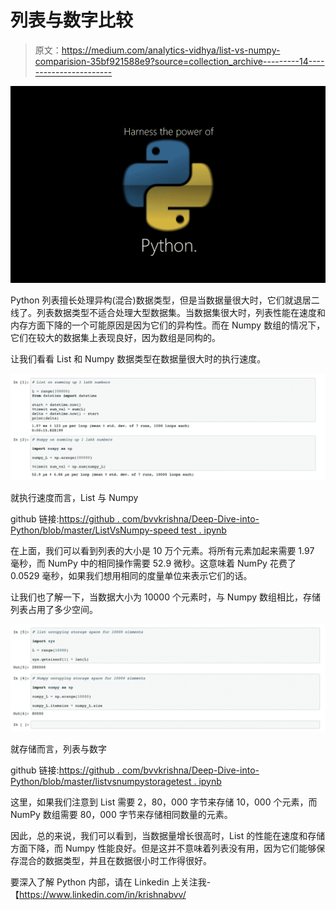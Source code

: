 # 列表与数字比较

> 原文：<https://medium.com/analytics-vidhya/list-vs-numpy-comparision-35bf921588e9?source=collection_archive---------14----------------------->

![](img/dc2a9339c77f1a56b62d9c0fbee20148.png)

Python 列表擅长处理异构(混合)数据类型，但是当数据量很大时，它们就退居二线了。列表数据类型不适合处理大型数据集。当数据集很大时，列表性能在速度和内存方面下降的一个可能原因是因为它们的异构性。而在 Numpy 数组的情况下，它们在较大的数据集上表现良好，因为数组是同构的。

让我们看看 List 和 Numpy 数据类型在数据量很大时的执行速度。

![](img/1236bc25d79bb066c4a46f912884f63b.png)

就执行速度而言，List 与 Numpy

github 链接:[https://github . com/bvvkrishna/Deep-Dive-into-Python/blob/master/ListVsNumpy-speed test . ipynb](https://github.com/bvvkrishna/Deep-Dive-into-Python/blob/master/ListVsNumpy-SpeedTest.ipynb)

在上面，我们可以看到列表的大小是 10 万个元素。将所有元素加起来需要 1.97 毫秒，而 NumPy 中的相同操作需要 52.9 微秒。这意味着 NumPy 花费了 0.0529 毫秒，如果我们想用相同的度量单位来表示它们的话。

让我们也了解一下，当数据大小为 10000 个元素时，与 Numpy 数组相比，存储列表占用了多少空间。

![](img/5bba63387515ae2eaf37905eccad55fa.png)

就存储而言，列表与数字

github 链接:[https://github . com/bvvkrishna/Deep-Dive-into-Python/blob/master/listvsnumpystoragetest . ipynb](https://github.com/bvvkrishna/Deep-Dive-into-Python/blob/master/ListVsNumpyStorageTest.ipynb)

这里，如果我们注意到 List 需要 2，80，000 字节来存储 10，000 个元素，而 NumPy 数组需要 80，000 字节来存储相同数量的元素。

因此，总的来说，我们可以看到，当数据量增长很高时，List 的性能在速度和存储方面下降，而 Numpy 性能良好。但是这并不意味着列表没有用，因为它们能够保存混合的数据类型，并且在数据很小时工作得很好。

要深入了解 Python 内部，请在 Linkedin 上关注我-【https://www.linkedin.com/in/krishnabvv/ 